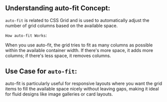 ## Understanding auto-fit Concept:

`auto-fit` is related to CSS Grid and is used to automatically adjust the number of grid columns based on the available space.

`How auto-fit Works`:

When you use auto-fit, the grid tries to fit as many columns as possible within the available container width. If there's more space, it adds more columns; if there's less space, it removes columns.

## Use Case for `auto-fit`:

auto-fit is particularly useful for responsive layouts where you want the grid items to fill the available space nicely without leaving gaps, making it ideal for fluid designs like image galleries or card layouts.
